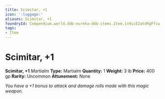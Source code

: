 ```yaml
---
title: Scimitar, +1
icon: ':luggage:'
aliases: Scimitar, +1
foundryId: Compendium.world.ddb-eureka-ddb-items.Item.1v9icE2atdRgFfvu
tags:
- Item
---
```


# Scimitar, +1

**Scimitar, +1**
_Martialm_
**Type:** Martialm
**Quantity:** 1
**Weight:** 3 lb
**Price:** 400 gp
**Rarity:** Uncommon
**Attunement:** None

*You have a +1 bonus to attack and damage rolls made with this magic weapon.*